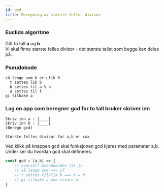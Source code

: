 ```yaml
---
id: gcd
title: Beregning av største felles divisor
---
```


### Euclids algoritme

Gitt to tall **a** og **b**  
Vi skal finne største felles divisor - det største tallet som begge kan deles på.

### Pseudokode

```bs
så lenge som b er ulik 0
  t settes lik b
  b settes til a % b
  a settes til t
gi tilbake a
```

### Lag en app som beregner gcd for to tall bruker skriver inn

```bs
Skriv inn a : |____|
Skriv inn b : |____|
(Beregn gcd)

Største felles divisor for a,b er xxx
```

Ved klikk på knappen gcd skal funksjonen gcd kjøres med parameter a,b.
Under ser du hvordan gcd skal defineres:

```js
const gcd = (a,b) => {
    // oversett pseudokoden til js
    // så lenge som ==> if
    // t settes til/lik b ==> t = b
    // gi tilbake a ==> return a
}
```
